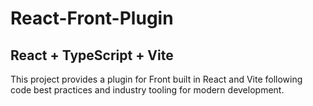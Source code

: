 # React-Front-Plugin

## React + TypeScript + Vite

This project provides a plugin for Front built in React and Vite following code best practices and industry tooling for modern development.
